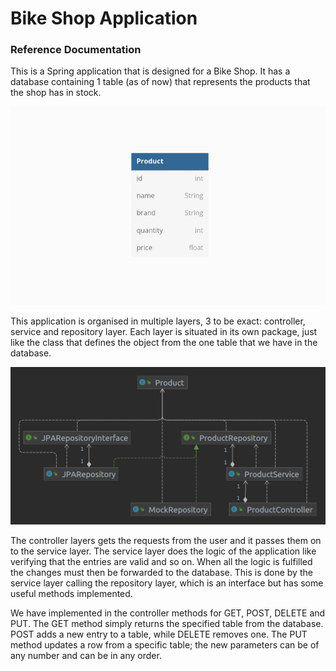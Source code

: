 # Bike Shop Application

### Reference Documentation
 
This is a Spring application that is designed for a Bike Shop. It has a database containing 1 table (as of now) that
represents the products that the shop has in stock.

![flow_diagram](DB_Diagram.jpeg)

This application is organised in multiple layers, 3 to be exact: controller, service and repository layer.
Each layer is situated in its own package, just like the class that defines the object from the one table that we have
in the database.

![flow_diagram](UML_diagram.png)


The controller layers gets the requests from the user and it passes them on to the service layer. The service layer 
does the logic of the application like verifying that the entries are valid and so on.
When all the logic is fulfilled the changes must then be forwarded to the database. This is done by the service layer
calling the repository layer, which is an interface but has some useful methods implemented.

We have implemented in the controller methods for GET, POST, DELETE and PUT. The GET method simply returns the 
specified table from the database. POST adds a new entry to a table, while DELETE removes one. The PUT method updates a 
row from a specific table; the new parameters can be of any number and can be in any order.

